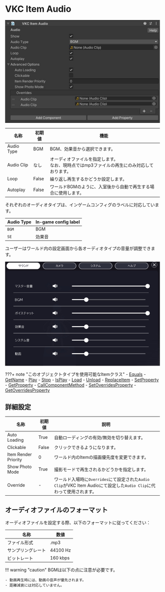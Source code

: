 # VKC Item Audio

![VKCItemAudio_1](img/VKCItemAudio_01.jpg)

| 名称 | 初期値 | 機能 |
| ---- | ---- | ---- |
| Audio Type| BGM | BGM、効果音から選択できます。 |
| Audio Clip | なし | オーディオファイルを指定します。<br>なお、現時点ではmp3ファイルの再生にのみ対応しております。 |
| Loop | False | 繰り返し再生するかどうか設定します。 |
| Autoplay | False | ワールドBGMのように、入室後から自動で再生する場合に使用します。 |

それぞれのオーディオタイプは、インゲームコンフィグのラベルに対応しています。

|  Audio Type |  In-game config label  |
| ---- | ---- |
| `BGM` | BGM |
| `SE` | 効果音 |

ユーザーはワールド内の設定画面から各オーディオタイプの音量が調整できます。

![VKCItemAudio_2](img/VKCItemAudio_02_jp.jpg)

???+ note "このオブジェクトタイプを使用可能なItemクラス"
    - [Equals](../hs/hs_class_item.md#equals)
    - [GetName](../hs/hs_class_item.md#getname)
    - [Play](../hs/hs_class_item.md#play)
    - [Stop](../hs/hs_class_item.md#stop)
    - [IsPlay](../hs/hs_class_item.md#isplay)
    - [Load](../hs/hs_class_item.md#load)
    - [Unload](../hs/hs_class_item.md#unload)
    - [ReplaceItem](../hs/hs_class_item.md#replaceitem)
    - [SetProperty](../hs/hs_class_item.md#setproperty)
    - [GetProperty](../hs/hs_class_item.md#getproperty)
    - [CallComponentMethod](../hs/hs_class_item.md#callcomponentmethod)
    - [SetOverridesProperty](../hs/hs_class_item.md#setoverridesproperty)
    - [GetOverridesProperty](../hs/hs_class_item.md#getoverridesproperty)

## 詳細設定

| 名称 | 初期値 |  説明  |
| ---- | ---- | ---- |
| Auto Loading | True | 自動ローディングの有効/無効を切り替えます。 |
| Clickable | False | クリックできるようになります。 |
| Item Render Priority | 0 | ワールド内のItemの描画優先度を変更できます。 |
| Show Photo Mode | True | 撮影モードで再生されるかどうかを指定します。 |
| Override | - | ワールド入場時に`Overrides`にて設定された`Audio Clip`がVKC Item Audioにて設定した`Audio Clip`に代わって使用されます。 |

## オーディオファイルのフォーマット

オーディオファイルを設定する際、以下のフォーマットに従ってください：

| 名称 | 数値 |
| ---- | ---- |
| ファイル形式 | .mp3 |
| サンプリングレート | 44100 Hz |
| ビットレート | 160 kbps |

!!! warning "caution"
    BGMは以下の点に注意が必要です。

    - 動画再生時には、動画の音声が優先されます。
    - 距離減衰には対応していません。
